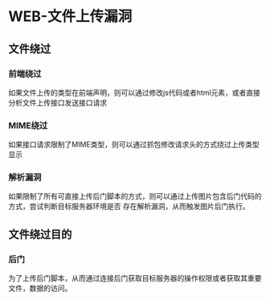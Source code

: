 # WEB-文件上传漏洞

## 文件绕过

### 前端绕过

如果文件上传的类型在前端声明，则可以通过修改js代码或者html元素，或者直接分析文件上传接口发送接口请求

### MIME绕过

如果接口请求限制了MIME类型，则可以通过抓包修改请求头的方式绕过上传类型显示

### 解析漏洞

如果限制了所有可直接上传后门脚本的方式，则可以通过上传图片包含后门代码的方式，尝试判断目标服务器环境是否
存在解析漏洞，从而触发图片后门执行。

## 文件绕过目的

### 后门

为了上传后门脚本，从而通过连接后门获取目标服务器的操作权限或者获取其重要文件，数据的访问。

